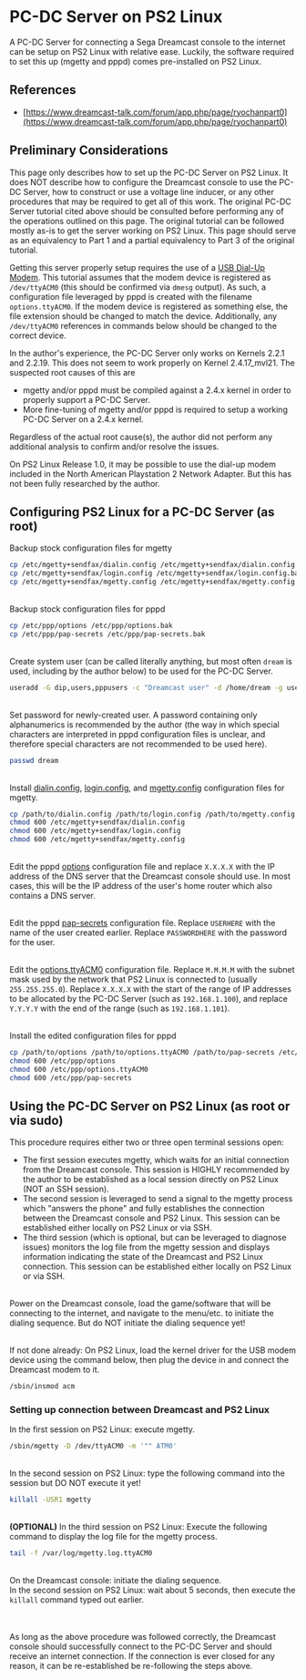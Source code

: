 # PC-DC Server on PS2 Linux

A PC-DC Server for connecting a Sega Dreamcast console to the internet can be setup on PS2 Linux with relative ease. Luckily, the software required to set this up (mgetty and pppd) comes pre-installed on PS2 Linux.

## References

* [https://www.dreamcast-talk.com/forum/app.php/page/ryochanpart0](https://www.dreamcast-talk.com/forum/app.php/page/ryochanpart0)

## Preliminary Considerations

This page only describes how to set up the PC-DC Server on PS2 Linux. It does NOT describe how to configure the Dreamcast console to use the PC-DC Server, how to construct or use a voltage line inducer, or any other procedures that may be required to get all of this work. The original PC-DC Server tutorial cited above should be consulted before performing any of the operations outlined on this page. The original tutorial can be followed mostly as-is to get the server working on PS2 Linux. This page should serve as an equivalency to Part 1 and a partial equivalency to Part 3 of the original tutorial.

Getting this server properly setup requires the use of a [USB Dial-Up Modem](../../USB&#32;Devices/Modems). This tutorial assumes that the modem device is registered as ```/dev/ttyACM0``` (this should be confirmed via ```dmesg``` output). As such, a configuration file leveraged by pppd is created with the filename ```options.ttyACM0```. If the modem device is registered as something else, the file extension should be changed to match the device. Additionally, any ```/dev/ttyACM0``` references in commands below should be changed to the correct device.

In the author's experience, the PC-DC Server only works on Kernels 2.2.1 and 2.2.19. This does not seem to work properly on Kernel 2.4.17_mvl21. The suspected root causes of this are
* mgetty and/or pppd must be compiled against a 2.4.x kernel in order to properly support a PC-DC Server.
* More fine-tuning of mgetty and/or pppd is required to setup a working PC-DC Server on a 2.4.x kernel.

Regardless of the actual root cause(s), the author did not perform any additional analysis to confirm and/or resolve the issues.

On PS2 Linux Release 1.0, it may be possible to use the dial-up modem included in the North American Playstation 2 Network Adapter. But this has not been fully researched by the author.

## Configuring PS2 Linux for a PC-DC Server (as root)

Backup stock configuration files for mgetty
```bash
cp /etc/mgetty+sendfax/dialin.config /etc/mgetty+sendfax/dialin.config.bak
cp /etc/mgetty+sendfax/login.config /etc/mgetty+sendfax/login.config.bak
cp /etc/mgetty+sendfax/mgetty.config /etc/mgetty+sendfax/mgetty.config.bak
```

&nbsp;  
Backup stock configuration files for pppd
```bash
cp /etc/ppp/options /etc/ppp/options.bak
cp /etc/ppp/pap-secrets /etc/ppp/pap-secrets.bak
```

&nbsp;  
Create system user (can be called literally anything, but most often ```dream``` is used, including by the author below) to be used for the PC-DC Server.
```bash
useradd -G dip,users,pppusers -c "Dreamcast user" -d /home/dream -g users -s /usr/sbin/pppd dream
```

&nbsp;  
Set password for newly-created user. A password containing only alphanumerics is recommended by the author (the way in which special characters are interpreted in pppd configuration files is unclear, and therefore special characters are not recommended to be used here).
```bash
passwd dream
```

&nbsp;  
Install [dialin.config](dialin.config), [login.config](login.config), and [mgetty.config](mgetty.config) configuration files for mgetty.
```bash
cp /path/to/dialin.config /path/to/login.config /path/to/mgetty.config /etc/mgetty+sendfax/.
chmod 600 /etc/mgetty+sendfax/dialin.config
chmod 600 /etc/mgetty+sendfax/login.config
chmod 600 /etc/mgetty+sendfax/mgetty.config
```

&nbsp;  
Edit the pppd [options](options) configuration file and replace ```X.X.X.X``` with the IP address of the DNS server that the Dreamcast console should use. In most cases, this will be the IP address of the user's home router which also contains a DNS server.

&nbsp;  
Edit the pppd [pap-secrets](pap-secrets) configuration file. Replace ```USERHERE``` with the name of the user created earlier. Replace ```PASSWORDHERE``` with the password for the user.

&nbsp;  
Edit the [options.ttyACM0](options.ttyACM0) configuration file. Replace ```M.M.M.M``` with the subnet mask used by the network that PS2 Linux is connected to (usually ```255.255.255.0```). Replace ```X.X.X.X``` with the start of the range of IP addresses to be allocated by the PC-DC Server (such as ```192.168.1.100```), and replace ```Y.Y.Y.Y``` with the end of the range (such as ```192.168.1.101```).

&nbsp;  
Install the edited configuration files for pppd
```bash
cp /path/to/options /path/to/options.ttyACM0 /path/to/pap-secrets /etc/ppp/.
chmod 600 /etc/ppp/options
chmod 600 /etc/ppp/options.ttyACM0
chmod 600 /etc/ppp/pap-secrets
```

## Using the PC-DC Server on PS2 Linux (as root or via sudo)

This procedure requires either two or three open terminal sessions open:
* The first session executes mgetty, which waits for an initial connection from the Dreamcast console. This session is HIGHLY recommended by the author to be established as a local session directly on PS2 Linux (NOT an SSH session).
* The second session is leveraged to send a signal to the mgetty process which "answers the phone" and fully establishes the connection between the Dreamcast console and PS2 Linux. This session can be established either locally on PS2 Linux or via SSH.
* The third session (which is optional, but can be leveraged to diagnose issues) monitors the log file from the mgetty session and displays information indicating the state of the Dreamcast and PS2 Linux connection. This session can be established either locally on PS2 Linux or via SSH.

&nbsp;  
Power on the Dreamcast console, load the game/software that will be connecting to the internet, and navigate to the menu/etc. to initiate the dialing sequence. But do NOT initiate the dialing sequence yet!

&nbsp;  
If not done already: On PS2 Linux, load the kernel driver for the USB modem device using the command below, then plug the device in and connect the Dreamcast modem to it.
```bash
/sbin/insmod acm
```

### Setting up connection between Dreamcast and PS2 Linux

In the first session on PS2 Linux: execute mgetty.
```bash
/sbin/mgetty -D /dev/ttyACM0 -m '"" ATM0'
```

&nbsp;  
In the second session on PS2 Linux: type the following command into the session but DO NOT execute it yet!
```bash
killall -USR1 mgetty
```

&nbsp;  
**(OPTIONAL)** In the third session on PS2 Linux: Execute the following command to display the log file for the mgetty process.
```bash
tail -f /var/log/mgetty.log.ttyACM0
```

&nbsp;  
On the Dreamcast console: initiate the dialing sequence.  
In the second session on PS2 Linux: wait about 5 seconds, then execute the ```killall``` command typed out earlier.

&nbsp;  
&nbsp;  
As long as the above procedure was followed correctly, the Dreamcast console should successfully connect to the PC-DC Server and should receive an internet connection. If the connection is ever closed for any reason, it can be re-established be re-following the steps above.

